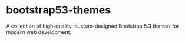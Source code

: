 # bootstrap53-themes
A collection of high-quality, custom-designed Bootstrap 5.3 themes for modern web development.
